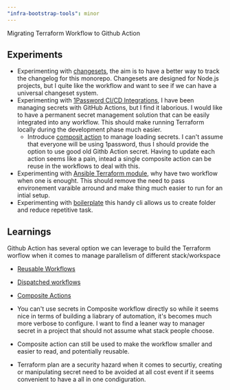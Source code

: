 ```yaml
---
"infra-bootstrap-tools": minor
---
```


Migrating Terraform Workflow to Github Action

## Experiments

* Experimenting with [changesets](https://github.com/changesets/changesets), the aim is to have a better way to track the changelog for this monorepo. Changesets are designed for Node.js projects, but I quite like the workflow and want to see if we can have a universal changeset system.
* Experimenting with [1Password CI/CD Integrations](https://developer.1password.com/docs/ci-cd/), I have been managing secrets with GitHub Actions, but I find it laborious. I would like to have a permanent secret management solution that can be easily integrated into any workflow. This should make running Terraform locally during the development phase much easier.
    * Introduce [composit action](https://docs.github.com/en/actions/sharing-automations/creating-actions/creating-a-composite-action) to manage loading secrets. I can't assume that everyone will be using 1password, thus I should provide the option to use good old Githb Action secret. Having to update each action seems like a pain, intead a single composite action can be reuse in the workflows to deal with this.
* Experimenting with [Ansible Terraform module](https://docs.ansible.com/ansible/latest/collections/community/general/terraform_module.html), why have two workflow when one is enought. This should remove the need to pass environement varaible arround and make thing much easier to run for an intial setup.
* Experimenting with [boilerplate](https://github.com/gruntwork-io/boilerplate) this handy cli allows us to create folder and reduce repetitive task.

## Learnings

Github Action has several option we can leverage to build the Terraform worflow when it comes to manage parallelism of different stack/workspace
* [Reusable Workflows](https://docs.github.com/en/actions/sharing-automations/reusing-workflows)
* [Dispatched workflows](https://docs.github.com/en/actions/managing-workflow-runs-and-deployments/managing-workflow-runs/manually-running-a-workflow#running-a-workflow-using-the-rest-api)
* [Composite Actions](https://docs.github.com/en/actions/sharing-automations/creating-actions/creating-a-composite-action)

* You can't use secrets in Composite workflow directly so while it seems nice in terms of building a liabrary of automation, it's becomes much more verbose to configure. I want to find a leaner way to manager secret in a project that should not assume what stack people choose.

* Composite action can still be used to make the workflow smaller and easier to read, and potentially reusable. 

* Terraform plan are a security hazard when it comes to securtiy, creating or manipulating secret need to be avoided at all cost event if it seems convenient to have a all in one condiguration.
